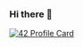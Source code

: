 ### Hi there 👋

[![42 Profile Card](https://1337-readme.vercel.app/api/profile?cursus=42cursus&dark=true&login=eel-ghan)](https://github.com/mohouyizme/1337-readme)

<!-- [![baraegh's GitHub stats](https://github-readme-stats.vercel.app/api?username=baraegh)](https://github.com/anuraghazra/github-readme-stats) -->

<!--
**baraegh/baraegh** is a ✨ _special_ ✨ repository because its `README.md` (this file) appears on your GitHub profile.

Here are some ideas to get you started:

- 🔭 I’m currently working on ...
- 🌱 I’m currently learning ...
- 👯 I’m looking to collaborate on ...
- 🤔 I’m looking for help with ...
- 💬 Ask me about ...
- 📫 How to reach me: ...
- 😄 Pronouns: ...
- ⚡ Fun fact: ...
-->

